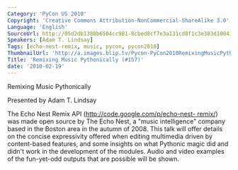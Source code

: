 ```yaml
---
Category: 'PyCon US 2010'
Copyright: 'Creative Commons Attribution-NonCommercial-ShareAlike 3.0'
Language: 'English'
SourceUrl: http://05d2db1380b6504cc981-8cbed8cf7e3a131cd8f1c3e383d10041.r93.cf2.rackcdn.com/pycon-us-2010/240_remixing-music-pythonically-157.m4v
Speakers: [Adam T. Lindsay]
Tags: [echo-nest-remix, music, pycon, pycon2010]
ThumbnailUrl: 'http://a.images.blip.tv/Pycon-PyCon2010RemixingMusicPythonically157433-961.jpg'
Title: 'Remixing Music Pythonically (#157)'
date: '2010-02-19'
---
```

Remixing Music Pythonically

Presented by Adam T. Lindsay

The Echo Nest Remix API ([http://code.google.com/p/echo-nest-
remix/](http://code.google.com/p/echo-nest-remix/)) was made open source by
The Echo Nest, a "music intelligence" company based in the Boston area in the
autumn of 2008. This talk will offer details on the concise expressivity
offered when editing multimedia driven by content-based features, and some
insights on what Pythonic magic did and didn't work in the development of the
modules. Audio and video examples of the fun-yet-odd outputs that are possible
will be shown.
